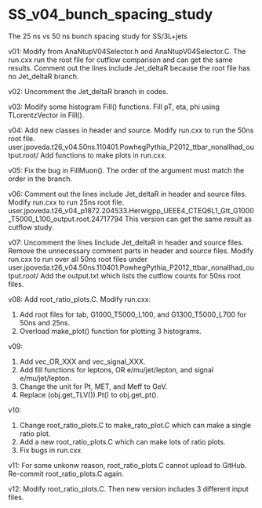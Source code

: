 # SS_v04_bunch_spacing_study
The 25 ns vs 50 ns bunch spacing study for SS/3L+jets

v01:
Modify from AnaNtupV04Selector.h and AnaNtupV04Selector.C.
The run.cxx run the root file for cutflow comparison and can get the same results.
Comment out the lines include Jet_deltaR because the root file has no Jet_deltaR branch.

v02:
Uncomment the Jet_deltaR branch in codes.

v03:
Modify some histogram Fill() functions.
Fill pT, eta, phi using TLorentzVector in Fill().

v04:
Add new classes in header and source.
Modify run.cxx to run the 50ns root file.
user.jpoveda.t26_v04.50ns.110401.PowhegPythia_P2012_ttbar_nonallhad_output.root/
Add functions to make plots in run.cxx.

v05:
Fix the bug in FillMuon().
The order of the argument must match the order in the branch.

v06:
Comment out the lines include Jet_deltaR in header and source files.
Modify run.cxx to run 25ns root file.
user.jpoveda.t26_v04_p1872.204533.Herwigpp_UEEE4_CTEQ6L1_Gtt_G1000_T5000_L100_output.root.24717794
This version can get the same result as cutflow study.

v07:
Uncomment the lines linclude Jet_deltaR in header and source files.
Remove the unnecessary comment parts in header and source files.
Modify run.cxx to run over all 50ns root files under 
user.jpoveda.t26_v04.50ns.110401.PowhegPythia_P2012_ttbar_nonallhad_output.root/
Add the output.txt which lists the cutflow counts for 50ns root files.

v08:
Add root_ratio_plots.C. 
Modify run.cxx:
1. Add root files for tab, G1000_T5000_L100, and G1300_T5000_L700 for 50ns and 25ns.
2. Overload make_plot() function for plotting 3 histograms.

v09:
1. Add vec_OR_XXX and vec_signal_XXX.
2. Add fill functions for leptons, OR e/mu/jet/lepton, and signal e/mu/jet/lepton.
3. Change the unit for Pt, MET, and Meff to GeV.
4. Replace (obj.get_TLV()).Pt() to obj.get_pt().

v10:
1. Change root_ratio_plots.C to make_rato_plot.C which can make a single ratio plot.
2. Add a new root_ratio_plots.C which can make lots of ratio plots.
3. Fix bugs in run.cxx

v11:
For some unkonw reason, root_ratio_plots.C cannot upload to GitHub. Re-commit root_ratio_plots.C again.

v12:
Modify root_ratio_plots.C. Then new version includes 3 different input files.
